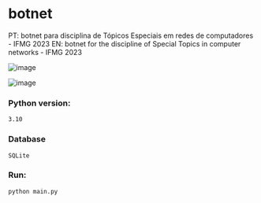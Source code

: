 # botnet
PT: botnet para disciplina de Tópicos Especiais em redes de computadores - IFMG 2023
EN: botnet for the discipline of Special Topics in computer networks - IFMG 2023


![image](https://user-images.githubusercontent.com/88283829/232357334-32c7fcd3-97ec-4c5b-8e87-69dc9a099023.png)


![image](https://user-images.githubusercontent.com/88283829/232366175-321a739f-8c1c-466a-81e8-abfb61264f19.png)


### Python version:

    3.10
  
### Database

    SQLite
    
### Run:

    python main.py

